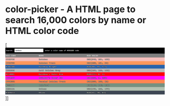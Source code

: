 # color-picker - A HTML page to search 16,000 colors by name or HTML color code

[![Header](header.png)]]
